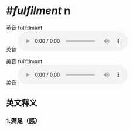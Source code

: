 # ***\#fulfilment*** n
英音 fʊlˈfɪlmənt  
英音
<audio src="./media/fulfilment1_AAC.aac" controls="controls"></audio>

美音 fʊlˈfɪlmənt  
美音
<audio src="./media/fulfilment2_AAC.aac" controls="controls"></audio>



  

英文释义
---
### 1.**满足（感）**  


